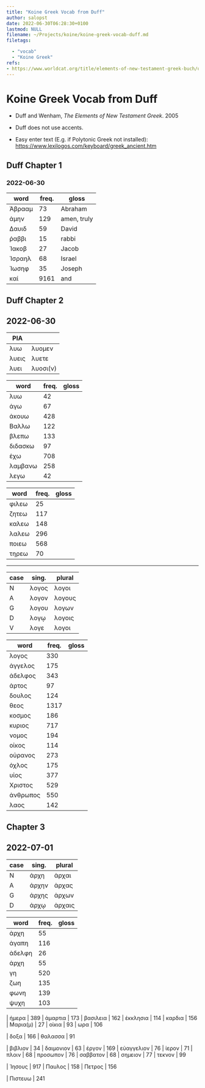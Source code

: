 ```yaml
---
title: "Koine Greek Vocab from Duff"
author: salopst
date: 2022-06-30T06:28:30+0100
lastmod: NULL
filename: ~/Projects/koine/koine-greek-vocab-duff.md
filetags:

  - "vocab"
  - "Koine Greek"
refs: 
- https://www.worldcat.org/title/elements-of-new-testament-greek-buch/oclc/315019111
---
```


# Koine Greek Vocab from Duff

- Duff and Wenham, *The Elements of New Testament Greek*. 2005

- Duff does not use accents.

- Easy enter text (E.g. if Polytonic Greek not installed): <https://www.lexilogos.com/keyboard/greek_ancient.htm>

## Duff Chapter 1

### 2022-06-30

| word     | freq.| gloss
|---       |---   |---
| Ἀβρααμ   | 73   | Abraham
| ἀμην     | 129  | amen, truly
| Δαυιδ    | 59   | David
| ῥαββι    | 15   | rabbi
| Ἰακοβ    | 27   | Jacob
| Ἰσραηλ   | 68   | Israel
| Ἰωσηφ    | 35   | Joseph
| καί      | 9161 | and

## Duff Chapter 2

## 2022-06-30

|PIA||
|---|---|
| λυω   | λυομεν
| λυεις | λυετε
| λυει  | λυοσι(ν)

| word     | freq.| gloss
|---       |---   |---
| λυω      | 42   |
| ἁγω      | 67   |
| ἀκουω    | 428  |
| Βαλλω    | 122  |
| βλεπω    | 133  |
| διδασκω  | 97   |
| ἑχω      | 708  |
| λαμβανω  | 258  |
| λεγω     | 42   |

| word     | freq.| gloss
|---       |---   |---
| φιλεω    | 25   |
| ζητεω    | 117  |
| καλεω    | 148  |
| λαλεω    | 296  |
| ποιεω    | 568  |
| τηρεω    | 70   |

---
|case|sing.  | plural |
|--- |---    |---     |
| N  | λογος | λογοι  |
| A  | λογον | λογους |
| G  | λογου | λογων  |
| D  | λογῳ  | λογοις |
| V  | λογε  | λογοι  |

| word     | freq.| gloss
|---       |---   |---
| λογος    | 330  |
| ἀγγελος  | 175  |
| ἀδελφος  | 343  |
| ἀρτος    | 97   |
| δουλος   | 124  |
| θεος     | 1317 |
| κοσμος   | 186  |
| κυριος   | 717  |
| νομος    | 194  |
| οἰκος    | 114  |
| οὐρανος  | 273  |
| ὀχλος    | 175  |
| υἰος     | 377  |
| Χριστος  | 529  |
| ἀνθρωπος | 550  |
| λαος     | 142  |

## Chapter 3

## 2022-07-01

|case|sing.  | plural |
|--- |---    |---     |
| N  | ἀρχη  | ἀρχαι  |
| A  | ἀρχην | ἀρχας  |
| G  | ἀρχης | ἀρχων  |
| D  | ἀρχῳ  | ἀρχαις |

| word       | freq.| gloss
|---         |---   |---
| ἀρχη       | 55
| ἀγαπη      | 116
| ἀδελφη     | 26
| ἁρχη       | 55
| γη         | 520
| ζωη        | 135
| φωνη       | 139
| ψυχη       | 103

| ἡμερα      | 389
| ἁμαρτια    | 173
| βασιλεια   | 162
| ἐκκλησια   | 114
| καρδια     | 156
| Μαρια(μ)   | 27
| οἰκια      | 93
| ωρα        | 106

| δοξα       | 166
| θαλασσα    | 91

| βιβλιον    | 34
| δαιμονιον  | 63
| ἐργον      | 169
| εὐαγγελιον | 76
| ἱερον      | 71
| πλοιν      | 68
| προσωπον   | 76
| σαββατον   | 68
| σημειον    | 77
| τεκνον     | 99

| Ἱησους     | 917
| Παυλος     | 158
| Πετρος     | 156

| Πιστευω    | 241
